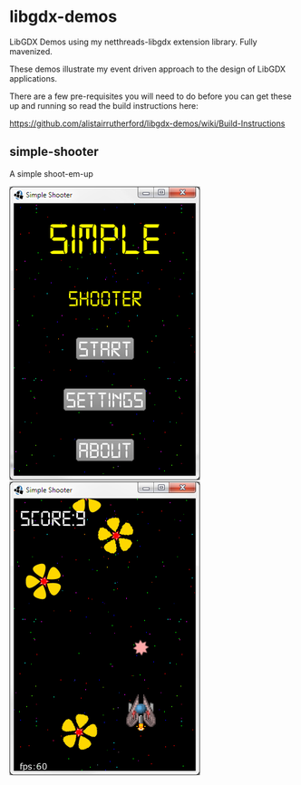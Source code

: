 libgdx-demos
============

LibGDX Demos using my netthreads-libgdx extension library. Fully mavenized.

These demos illustrate my event driven approach to the design of LibGDX applications.

There are a few pre-requisites you will need to do before you can get these up and running so read the build instructions here:

https://github.com/alistairrutherford/libgdx-demos/wiki/Build-Instructions


simple-shooter
--------------

A simple shoot-em-up

![User interface](https://github.com/alistairrutherford/images/raw/master/simple-shooter1.png) ![User interface](https://github.com/alistairrutherford/images/raw/master/simple-shooter2.png)
